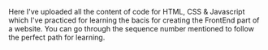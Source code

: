 Here I've uploaded all the content of code for HTML, CSS & Javascript which I've practiced for learning the bacis for creating the FrontEnd part of a website.
You can go through the sequence number mentioned to follow the perfect path for learning.
